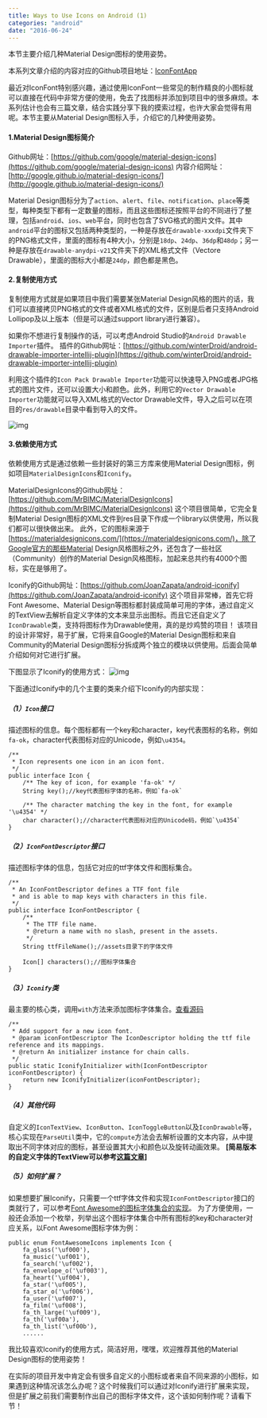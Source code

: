 ```yaml
---
title: Ways to Use Icons on Android (1)
categories: "android"
date: "2016-06-24"
---
```

本节主要介绍几种Material Design图标的使用姿势。<!--more-->

本系列文章介绍的内容对应的Github项目地址：[IconFontApp](https://github.com/hujiaweibujidao/IconFontApp)

最近对IconFont特别感兴趣，通过使用IconFont一些常见的制作精良的小图标就可以直接在代码中非常方便的使用，免去了找图标并添加到项目中的很多麻烦。本系列估计也会有三篇文章，结合实践分享下我的摸索过程，也许大家会觉得有用呢。本节主要从Material Design图标入手，介绍它的几种使用姿势。

#### **1.Material Design图标简介**
Github网址：[https://github.com/google/material-design-icons](https://github.com/google/material-design-icons)
内容介绍网址：[http://google.github.io/material-design-icons/](http://google.github.io/material-design-icons/)

Material Design图标分为了`action`、`alert`、`file`、`notification`、`place`等类型，每种类型下都有一定数量的图标，而且这些图标还按照平台的不同进行了整理，包括`android`、`ios`、`web`平台，同时也包含了SVG格式的图片文件。其中`android`平台的图标又包括两种类型的，一种是存放在`drawable-xxxdpi`文件夹下的PNG格式文件，里面的图标有4种大小，分别是`18dp`、`24dp`、`36dp`和`48dp`；另一种是存放在`drawable-anydpi-v21`文件夹下的XML格式文件（Vectore Drawable），里面的图标大小都是`24dp`，颜色都是黑色。

#### **2.复制使用方式**
复制使用方式就是如果项目中我们需要某张Material Design风格的图片的话，我们可以直接拷贝PNG格式的文件或者XML格式的文件，区别是后者只支持Android Lollipop及以上版本（但是可以通过support library进行兼容）。

如果你不想进行复制操作的话，可以考虑Android Studio的`Android Drawable Importer`插件。
插件的Github网址：[https://github.com/winterDroid/android-drawable-importer-intellij-plugin](https://github.com/winterDroid/android-drawable-importer-intellij-plugin)

利用这个插件的`Icon Pack Drawable Importer`功能可以快速导入PNG或者JPG格式的图片文件，还可以设置大小和颜色。此外，利用它的`Vector Drawable Importer`功能就可以导入XML格式的Vector Drawable文件，导入之后可以在项目的`res/drawable`目录中看到导入的文件。

![img](/images/drawable_importer.png)

#### **3.依赖使用方式**
依赖使用方式是通过依赖一些封装好的第三方库来使用Material Design图标，例如项目`MaterialDesignIcons`和`Iconify`。

MaterialDesignIcons的Github网址：[https://github.com/MrBIMC/MaterialDesignIcons](https://github.com/MrBIMC/MaterialDesignIcons)
这个项目很简单，它完全复制Material Design图标的XML文件到res目录下作成一个library以供使用，所以我们都可以很快做出来。
此外，它的图标来源于[https://materialdesignicons.com/](https://materialdesignicons.com/)，除了Google官方的那些Material Design风格图标之外，还包含了一些社区（Community）创作的Material Design风格图标，加起来总共约有4000个图标，实在是够用了。

Iconify的Github网址：[https://github.com/JoanZapata/android-iconify](https://github.com/JoanZapata/android-iconify)
这个项目非常棒，首先它将Font Awesome、Material Design等图标都封装成简单可用的字体，通过自定义的TextView去解析自定义字体的文本来显示出图标。而且它还自定义了`IconDrawable`类，支持将图标作为Drawable使用，真的是炒鸡赞的项目！
该项目的设计非常好，易于扩展，它将来自Google的Material Design图标和来自Community的Material Design图标分拆成两个独立的模块以供使用。后面会简单介绍如何对它进行扩展。

下图显示了Iconify的使用方式：
![img](/images/iconify.png)

下面通过Iconify中的几个主要的类来介绍下Iconify的内部实现：
##### （1）`Icon`接口
描述图标的信息。每个图标都有一个key和character，key代表图标的名称，例如`fa-ok`，character代表图标对应的Unicode，例如`\u4354`。
```
/**
 * Icon represents one icon in an icon font.
 */
public interface Icon {
    /** The key of icon, for example 'fa-ok' */
    String key();//key代表图标字体的名称，例如`fa-ok`

    /** The character matching the key in the font, for example '\u4354' */
    char character();//character代表图标对应的Unicode码，例如`\u4354`
}
```
##### （2）`IconFontDescriptor`接口
描述图标字体的信息，包括它对应的ttf字体文件和图标集合。
```
/**
 * An IconFontDescriptor defines a TTF font file
 * and is able to map keys with characters in this file.
 */
public interface IconFontDescriptor {
    /**
     * The TTF file name.
     * @return a name with no slash, present in the assets.
     */
    String ttfFileName();//assets目录下的字体文件

    Icon[] characters();//图标字体集合
}
```
##### （3）`Iconify`类
最主要的核心类，调用`with`方法来添加图标字体集合。[查看源码](https://github.com/JoanZapata/android-iconify/blob/master/android-iconify/src/main/java/com/joanzapata/iconify/Iconify.java)
```
/**
 * Add support for a new icon font.
 * @param iconFontDescriptor The IconDescriptor holding the ttf file reference and its mappings.
 * @return An initializer instance for chain calls.
 */
public static IconifyInitializer with(IconFontDescriptor iconFontDescriptor) {
    return new IconifyInitializer(iconFontDescriptor);
}
```
##### （4）其他代码
自定义的`IconTextView`、`IconButton`、`IconToggleButton`以及`IconDrawable`等，核心实现在`ParseUtil`类中，它的`compute`方法会去解析设置的文本内容，从中提取出不同字体对应的图标，甚至设置其大小和颜色以及旋转动画效果。
**[简易版本的自定义字体的TextView可以参考[这篇文章](http://hujiaweibujidao.github.io/blog/2015/07/04/android-text-view-with-custom-font/)]**

##### （5）如何扩展？
如果想要扩展Iconify，只需要一个ttf字体文件和实现`IconFontDescriptor`接口的类就行了，可以参考[Font Awesome的图标字体集合的实现](https://github.com/JoanZapata/android-iconify/blob/master/android-iconify-fontawesome/src/main/java/com/joanzapata/iconify/fonts/FontAwesomeModule.java)。
为了方便使用，一般还会添加一个枚举，列举出这个图标字体集合中所有图标的key和character对应关系，以Font Awesome图标字体为例：
```
public enum FontAwesomeIcons implements Icon {
    fa_glass('\uf000'),
    fa_music('\uf001'),
    fa_search('\uf002'),
    fa_envelope_o('\uf003'),
    fa_heart('\uf004'),
    fa_star('\uf005'),
    fa_star_o('\uf006'),
    fa_user('\uf007'),
    fa_film('\uf008'),
    fa_th_large('\uf009'),
    fa_th('\uf00a'),
    fa_th_list('\uf00b'),
    ......
```

我比较喜欢Iconify的使用方式，简洁好用，嘿嘿，欢迎推荐其他的Material Design图标的使用姿势！

在实际的项目开发中肯定会有很多自定义的小图标或者来自不同来源的小图标，如果遇到这种情况该怎么办呢？这个时候我们可以通过对Iconify进行扩展来实现，但是扩展之前我们需要制作出自己的图标字体文件，这个该如何制作呢？请看下节！

